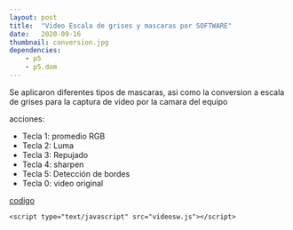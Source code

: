 ```yaml
---
layout: post
title:  "Video Escala de grises y mascaras por SOFTWARE"
date:   2020-09-16
thumbnail: conversion.jpg
dependencies:
    - p5
    - p5.dom
---
```

 Se aplicaron diferentes tipos de mascaras, asi como la conversion a escala de grises para la captura de video por la camara del equipo

acciones:
- Tecla 1: promedio RGB
- Tecla 2: Luma
- Tecla 3: Repujado
- Tecla 4: sharpen
- Tecla 5: Detección de bordes
- Tecla 0: video original




<head>
  <script src="https://cdnjs.cloudflare.com/ajax/libs/p5.js/0.10.2/p5.js"></script>
    <script src="https://cdnjs.cloudflare.com/ajax/libs/p5.js/0.10.2/addons/p5.sound.min.js"></script>
</head>
<a href="https://github.com/visualcomputingcoders/visualcomputingcoders/blob/master/_projects/video_grisesSw/videosw.js"> codigo </a>

<!-- <body>
    <h1>Processing Test</h1>
 
    <canvas data-processing-sources="video.pde"></canvas>
</body>
 -->
<div id="simple-sketch-holder">
 
    <script type="text/javascript" src="videosw.js"></script>
</div>
